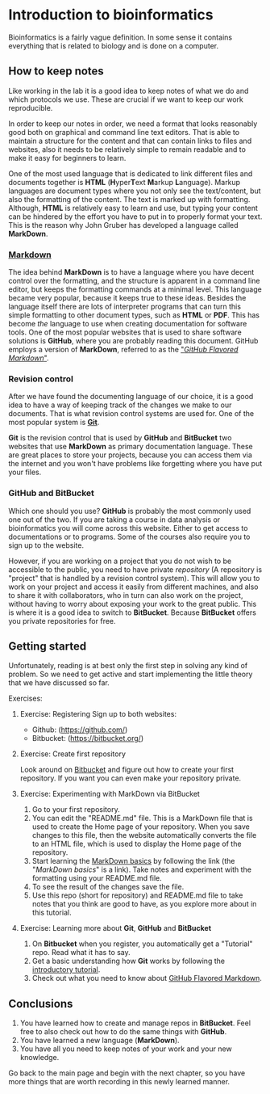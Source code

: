 # Introduction to bioinformatics

Bioinformatics is a fairly vague definition. In some sense it contains
everything that is related to biology and is done on a computer.

## How to keep notes
Like working in the lab it is a good idea to keep notes of what we do
and which protocols we use. These are crucial if we want to keep our
work reproducible.

In order to keep our notes in order, we need a format that looks
reasonably good both on graphical and command line text editors. That
is able to maintain a structure for the content and that can contain
links to files and websites, also it needs to be relatively simple to
remain readable and to make it easy for beginners to learn.

One of the most used language that is dedicated to link different
files and documents together is **HTML** (**H**yper**T**ext **M**arkup
**L**anguage). Markup languages are document types where you not only
see the text/content, but also the formatting of the content. The text
is marked up with formatting. Although, **HTML** is relatively easy to
learn and use, but typing your content can be hindered by the effort
you have to put in to properly format your text. This is the reason
why John Gruber has developed a language called **MarkDown**.


### [Markdown](https://daringfireball.net/projects/markdown/basics)
The idea behind **MarkDown** is to have a language where you have
decent control over the formatting, and the structure is apparent in a
command line editor, but keeps the formatting commands at a minimal level.
This language became very popular, because it keeps true to these
ideas. Besides the language itself there are lots of interpreter
programs that can turn this simple formatting to other document types,
such as **HTML** or **PDF**. This has become _the_ language to use
when creating documentation for software tools. One of the most
popular websites that is used to share software solutions is
**GitHub**, where you are probably reading this document.
GitHub employs a version of **MarkDown**, referred to as the ["_GitHub
Flavored Markdown_"](https://help.github.com/categories/writing-on-github/).

### Revision control
After we have found the documenting language of our choice, it is a
good idea to have a way of keeping track of the changes we make to our
documents. That is what revision control systems are used for. One of the
most popular system is [**Git**](https://git-scm.com/).

**Git** is the revision control that is used by **GitHub** and
**BitBucket** two websites that use **MarkDown** as primary
documentation language. These are great places to store your projects,
because you can access them via the internet and you won't have
problems like forgetting where you have put your files.

### GitHub and BitBucket
Which one should you use? **GitHub** is probably the most commonly
used one out of the two. If you are taking a course in data analysis
or bioinformatics you will come across this website. Either to get
access to documentations or to programs. Some of the courses also
require you to sign up to the website.

However, if you are working on a project that you do not wish to be
accessible to the public, you need to have private _repository_ (A
repository is "project" that is handled by a revision control
system). This will allow you to work on your project and access it
easily from different machines, and also to share it with
collaborators, who in turn can also work on the project, without
having to worry about exposing your work to the great public. This is
where it is a good idea to switch to **BitBucket**. Because
**BitBucket** offers you private repositories for free.

## Getting started
Unfortunately, reading is at best only the first step in solving any
kind of problem. So we need to get active and start implementing the
little theory that we have discussed so far.

Exercises:
1. Exercise: Registering
    Sign up to both websites:

    - Github: (https://github.com/)
	- Bitbucket: (https://bitbucket.org/)

2. Exercise: Create first repository

    Look around on [Bitbucket](https://bitbucket.org/) and figure
    out how to create your first repository. If you want you can
    even 	make your repository private.

3. Exercise: Experimenting with MarkDown via BitBucket

    1. Go to your first repository.
    2. You can edit the "README.md" file. This is a MarkDown file that
       is used to create the Home page of your repository. When you
       save changes to this file, then the website automatically
       converts the file to an HTML file, which is used to display the
       Home page of the repository.
	4. Start learning the
	   [MarkDown basics](https://daringfireball.net/projects/markdown/basics)
	   by following the link (the "_MarkDown basics_" is a link).
	   Take notes and experiment with the formatting using your
	   README.md file.
	5. To see the result of the changes save the file.
	6. Use this repo (short for repository) and README.md file to take
       notes that you think are good to have, as you explore more
       about in this tutorial.

4. Exercise: Learning more about **Git**, **GitHub** and **BitBucket**

    1. On **Bitbucket** when you register, you automatically get a
       "Tutorial" repo. Read what it has to say.
	2. Get a basic understanding how **Git** works by following the
       [introductory tutorial](https://try.github.io/levels/1/challenges/1).
	3. Check out what you need to know about
       [GitHub Flavored Markdown](https://help.github.com/categories/writing-on-github/).

## Conclusions
1. You have learned how to create and manage repos in
   **BitBucket**. Feel free to also check out how to do the same
   things with **GitHub**.
2. You have learned a new language (**MarkDown**).
3. You have all you need to keep notes of your work and your new
   knowledge.

Go back to the main page and begin with the next chapter, so you have
more things that are worth recording in this newly learned manner.
